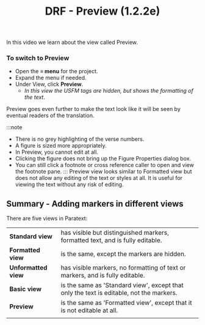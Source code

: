 ﻿---
title: DRF - Preview (1.2.2e)
---
In this video we learn about the view called Preview.

### To switch to Preview

-  Open the **≡ menu** for the project.
-  Expand the menu if needed.
-  Under View, click **Preview**.  
    -  *In this view the USFM tags are hidden, but shows the formatting of the text*.

Preview goes even further to make the text look like it will be seen by eventual readers of the translation.

:::note
-  There is no grey highlighting of the verse numbers.
-  A figure is sized more appropriately.
-  In Preview, you cannot edit at all.
-  Clicking the figure does not bring up the Figure Properties dialog box.
-  You can still click a footnote or cross reference caller to open and view the footnote pane.
:::
Preview view looks similar to Formatted view but does not allow any editing of the text or styles at all. It is useful for viewing the text without any risk of editing.

## Summary - Adding markers in different views

There are five views in Paratext:

|    |           |
|--------------------|-----------------------------------------------------------------------------------------|
| **Standard view**    | has visible but distinguished markers,  formatted text,  and is fully editable.         |
| **Formatted view**   | is the same, except the markers are hidden.                                             |
| **Unformatted view** | has visible markers, no formatting of text or markers, and is fully editable.           |
| **Basic view**       | is the same as 'Standard view', except that only the text is editable, not the markers. |
| **Preview**          | is the same as 'Formatted view', except that it is not editable at all.                 |
|   |
